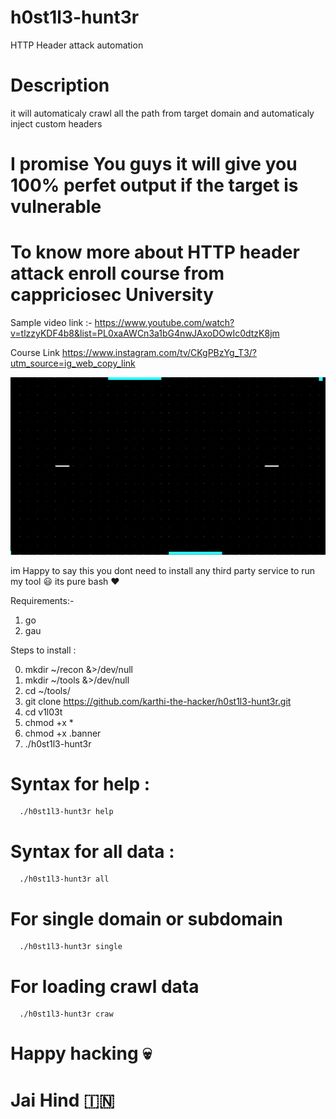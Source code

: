 # h0st1l3-hunt3r
HTTP Header attack automation 

# Description
it will automaticaly crawl all the path from target domain and automaticaly inject 
custom headers

# I promise You guys it will give you 100% perfet output if the target is vulnerable

# To know more about HTTP header attack enroll course from cappriciosec University

Sample video link :- https://www.youtube.com/watch?v=tlzzyKDF4b8&list=PL0xaAWCn3a1bG4nwJAxoDOwIc0dtzK8jm

Course Link https://www.instagram.com/tv/CKgPBzYg_T3/?utm_source=ig_web_copy_link

![alt text](https://raw.githubusercontent.com/karthi-the-hacker/h0st1l3-hunt3r/main/logo.gif)


im Happy to say this you dont need to install any third party service to run my tool 😃
its pure bash ❤️️

Requirements:-
1. go
2. gau

Steps to install :

0. mkdir ~/recon &>/dev/null
1. mkdir ~/tools &>/dev/null
2. cd ~/tools/
3. git clone https://github.com/karthi-the-hacker/h0st1l3-hunt3r.git
4. cd v1l03t
5. chmod +x *
6. chmod +x .banner
7. ./h0st1l3-hunt3r


# Syntax for help :
      ./h0st1l3-hunt3r help
# Syntax for all data :
      ./h0st1l3-hunt3r all
# For single domain or subdomain 
      ./h0st1l3-hunt3r single
       
# For loading crawl data
      ./h0st1l3-hunt3r craw
      
# Happy hacking 💀
# Jai Hind 🇮🇳

